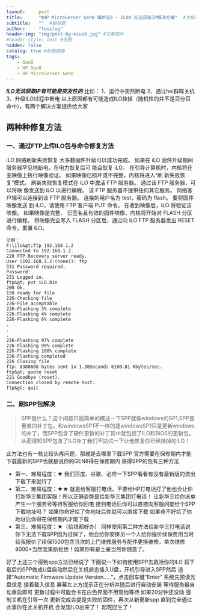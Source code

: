 ```yaml
---
layout:     post 
title:      "《HP MicroServer Gen8 填坑记》~ ILO4 无法获取IP解决方案"  #主标题
subtitle:   ""  #副标题
author:     "tosslog" 
header-img: "img/post-bg-miui6.jpg" #文章图片
#header-style: text #无图
hidden: false
catalog: true #标题跟随
tags: 
    - Gen8
    - HP Gen8
    - HP MicroServer Gen8
---
```

> 
***ILO无法获取IP有可能是突发性的***
比如：
1、运行中突然断电
2、通过hei群晖关机
3、升级ILO过程中断电
以上原因都有可能造成ILO挂掉（随机性的并不是百分百命中），有两个解决方案提供给大家

## 两种种修复方法
### 一、通过FTP上传ILO包与命令修复方法
iLO 网络刷新失败恢复
大多数固件升级可以成功完成。 如果在 iLO 固件升级期间服务器罕见地断电，在电力恢复后可
能会恢复 iLO。
在引导计算机时，内核将在主映像上执行映像验证。 如果映像已损坏或不完整，内核将进入“刷
新失败恢复”模式。 刷新失败恢复模式在 iLO 中激活 FTP 服务器。 通过该 FTP 服务器，可以将映
像发送到 iLO 以进行编程。 该 FTP 服务器不提供任何其它服务。
网络客户端可以连接到该 FTP 服务器。 连接的用户名为 test，密码为 flash。 要将固件映像发送
到 iLO，请使用 FTP 客户端 PUT 命令。 在收到映像后，iLO 将验证该映像。 如果映像是完整、
已签名且有效的固件映像，内核将开始对 FLASH 分区进行编程。
将映像完全写入 FLASH 分区后，通过向 iLO FTP 服务器发出 RESET 命令，重置 iLO。

```ftp
示例：
F:\ilo&gt;ftp 192.168.1.2
Connected to 192.168.1.2.
220 FTP Recovery server ready.
User (192.168.1.2:(none)): ftp
331 Password required.
Password:
231 Logged in.
ftp&gt; put iLO.bin
200 Ok.
150 ready for file
226-Checking file
226-File acceptable
226-Flashing 3% complete
226-Flashing 4% complete
226-Flashing 6% complete
.
.
.
226-Flashing 97% complete
226-Flashing 99% complete
226-Flashing 100% complete
226-Flashing completed
226 Closing file
ftp: 8388608 bytes sent in 1.38Seconds 6100.81 Kbytes/sec.
ftp&gt; quote reset
221 Goodbye (reset).
Connection closed by remote host.
ftp&gt; quit

```

### 二、刷SPP包解决
>SPP是什么？这个问题只能简单的概述一下SPP就像windows的SP1,SPP是惠普的补丁包，和windowsSP1不一样的是windowsSP1只是更新windows的补丁，而SPP包含了硬件更新的补丁其中就包括了ILO和BIOS的更新包，从而得知SPP包含了ILO补丁我们不妨试一下让他修复你已经挂掉的ILO！

此方法也有一些比较头疼问题，那就是去哪里下载SPP
官方需要在保修期内才能下载最新的SPP也就是说你的GEN8得在保修期内
获得SPP的包有三种方法
- 第一、难易程度：★
我们百度、谷歌、必应一下SPP看看有没有最新版的流出下载下来就行了
- 第二、难易程度：★★
就是给客服打电话，不要给HP打电话打了他也会让你打新华三集团客服！所以正确姿势是给新华三集团打电话！
让新华三给你派单产生一个服务号等待客服给你回电
接到电话后你可以直接向客服问能给个SPP下载地址吗？
如果你命好给了你地址后你就可以直接下载
如果命不好给了你地址后你得在保修期内才能下载
- 第三、难易程度：★（给钱都好办）
同样使用第二种方法给新华三打电话说你下无法下载SPP因为过保了，他会给你安排另一个人给你报价续保费用当时给我报价了续保1500包含当次的上门维修服务与配件更换维修，单次维修8000+当然我果断拒绝！如果你有是土豪当然你随意了。

好了上述三个得到spp方法已经说了
下面说一下如何使用SPP去救活你的ILO
将下载后的SPP做成U盘启动然后在关机状态插入U盘，开机引导进入SPP然后
选择“Automatic Firmware Update Version…..”，点击回车键“Enter”
系统先预读光盘信息
接着载入信息
屏幕左上方提示正在分析并随后进行自动安装
等待服务器自动重启即可
更新过程中可能会卡在白色界面不用管他等待 如果20分钟还没动 强制关机在引导一次
更新完成会提是失败的固件，再次从新更新spp
直到完全通过
此事你在此关机开机 会发现ILO出来了！
起死回生了！
